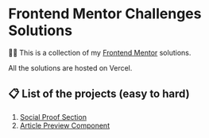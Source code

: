 # Frontend Mentor Challenges Solutions

👩‍💻 This is a collection of my [Frontend Mentor](https://www.frontendmentor.io/) solutions. 

All the solutions are hosted on Vercel.

## 📋 List of the projects (easy to hard)
1. [Social Proof Section](https://frontendmentor-social-proof.vercel.app/)
2. [Article Preview Component](https://frontendmentor-article-preview-nine.vercel.app/)




